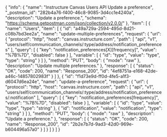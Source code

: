{
  "info": {
    "name": "Instructure Canvas Users API Update a preference",
    "_postman_id": "282b4a76-f400-46c8-9085-3d4cc1e4240a",
    "description": "Update a preference.",
    "schema": "https://schema.getpostman.com/json/collection/v2.0.0/"
  },
  "item": [
    {
      "name": "Users",
      "item": [
        {
          "id": "a49a729a-2594-495d-8d21-c08b7bd3ee2a",
          "name": "update-multiple-preferences",
          "request": {
            "url": {
              "protocol": "http",
              "host": "canvas.instructure.com",
              "path": [
                "api",
                "v1",
                "users/self/communication_channels/:type/address/notification_preferences"
              ],
              "query": [
                {
                  "key": "notification_preferences[X][frequency]",
                  "value": "%7B%7D",
                  "disabled": false
                }
              ],
              "variable": [
                {
                  "id": "type",
                  "value": "type",
                  "type": "string"
                }
              ]
            },
            "method": "PUT",
            "body": {
              "mode": "raw"
            },
            "description": "Update multiple preferences."
          },
          "response": [
            {
              "status": "OK",
              "code": 200,
              "name": "Response_200",
              "id": "4ef8751a-e168-42de-a46c-14857802983f"
            }
          ]
        },
        {
          "id": "f1d73e9d-ff0d-4fe5-a1f3-d6047d6ea24e",
          "name": "update-a-preference",
          "request": {
            "url": {
              "protocol": "http",
              "host": "canvas.instructure.com",
              "path": [
                "api",
                "v1",
                "users/self/communication_channels/:type/address/notification_preferences/:notification"
              ],
              "query": [
                {
                  "key": "notification_preferences[frequency]",
                  "value": "%7B%7D",
                  "disabled": false
                }
              ],
              "variable": [
                {
                  "id": "type",
                  "value": "type",
                  "type": "string"
                },
                {
                  "id": "notification",
                  "value": "notification",
                  "type": "string"
                }
              ]
            },
            "method": "PUT",
            "body": {
              "mode": "raw"
            },
            "description": "Update a preference."
          },
          "response": [
            {
              "status": "OK",
              "code": 200,
              "name": "Response_200",
              "id": "2b2e7b7d-9ad3-42d0-969e-b604496a57a0"
            }
          ]
        }
      ]
    }
  ]
}
